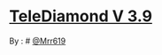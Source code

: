 # [TeleDiamond V 3.9](http://telegram.me/telediamondch)

By : # [@Mrr619](http://telegram.me/mrr619)
